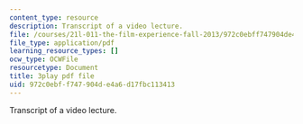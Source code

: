 ```yaml
---
content_type: resource
description: Transcript of a video lecture.
file: /courses/21l-011-the-film-experience-fall-2013/972c0ebff747904de4a6d17fbc113413_eO3RNUAFtDE.pdf
file_type: application/pdf
learning_resource_types: []
ocw_type: OCWFile
resourcetype: Document
title: 3play pdf file
uid: 972c0ebf-f747-904d-e4a6-d17fbc113413
---
```

Transcript of a video lecture.


